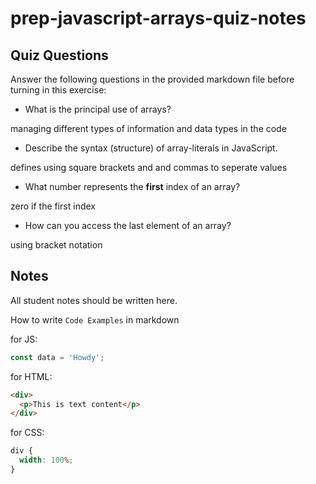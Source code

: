 # prep-javascript-arrays-quiz-notes

## Quiz Questions

Answer the following questions in the provided markdown file before turning in this exercise:

- What is the principal use of arrays?

managing different types of information and data types in the code

- Describe the syntax (structure) of array-literals in JavaScript.

defines using square brackets and and commas to seperate values

- What number represents the **first** index of an array?

zero if the first index

- How can you access the last element of an array?

using bracket notation

## Notes

All student notes should be written here.

How to write `Code Examples` in markdown

for JS:

```javascript
const data = 'Howdy';
```

for HTML:

```html
<div>
  <p>This is text content</p>
</div>
```

for CSS:

```css
div {
  width: 100%;
}
```
